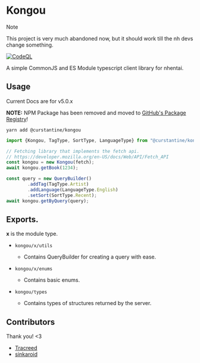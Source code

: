 # Kongou

> [!NOTE]
> This project is very much abandoned now, but it should work till the nh devs change something.

[![CodeQL](https://github.com/Curstantine/Kongou/actions/workflows/codeql-analysis.yml/badge.svg)](https://github.com/Curstantine/Kongou/actions/workflows/codeql-analysis.yml)

A simple CommonJS and ES Module typescript client library for nhentai.

## Usage

Current Docs are for v5.0.x

**NOTE:** NPM Package has been removed and moved to [GitHub's Package Registry](https://github.com/Curstantine/Kongou/packages/)!

```shell
yarn add @curstantine/kongou
```

```js
import {Kongou, TagType, SortType, LanguageType} from "@curstantine/kongou";

// Fetching library that implements the fetch api.
// https://developer.mozilla.org/en-US/docs/Web/API/Fetch_API
const kongou = new Kongou(fetch);
await kongou.getBook(1234);

const query = new QueryBuilder()
        .addTag(TagType.Artist)
        .addLanguage(LanguageType.English)
        .setSort(SortType.Recent);
await kongou.getByQuery(query);
```

## Exports.

**x** is the module type.

- `kongou/x/utils`
    - Contains QueryBuilder for creating a query with ease.

- `kongou/x/enums`
    - Contains basic enums.

- `kongou/types`
    - Contains types of structures returned by the server.

## Contributors

Thank you! <3

- [Tracreed](https://git.fuyu.moe/Tracreed)
- [sinkaroid](https://www.github.com/sinkaroid)
